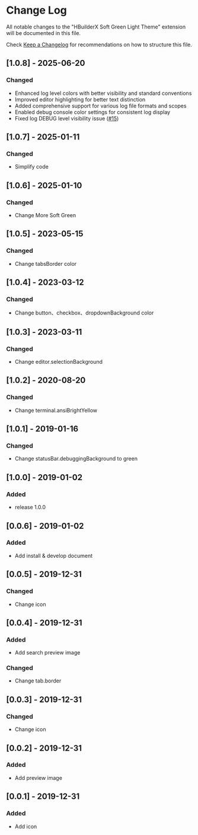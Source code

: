 # Change Log

All notable changes to the "HBuilderX Soft Green Light Theme" extension will be documented in this file.

Check [Keep a Changelog](http://keepachangelog.com/) for recommendations on how to structure this file.

## [1.0.8] - 2025-06-20

### Changed

- Enhanced log level colors with better visibility and standard conventions
- Improved editor highlighting for better text distinction
- Added comprehensive support for various log file formats and scopes
- Enabled debug console color settings for consistent log display
- Fixed log DEBUG level visibility issue ([#15](https://github.com/qinains/theme-hbuilderx-soft-green-light/issues/15))

## [1.0.7] - 2025-01-11

### Changed

- Simplify code

## [1.0.6] - 2025-01-10

### Changed

- Change More Soft Green

## [1.0.5] - 2023-05-15

### Changed

- Change tabsBorder color

## [1.0.4] - 2023-03-12

### Changed

- Change button、checkbox、dropdownBackground color

## [1.0.3] - 2023-03-11

### Changed

- Change editor.selectionBackground

## [1.0.2] - 2020-08-20

### Changed

- Change terminal.ansiBrightYellow

## [1.0.1] - 2019-01-16

### Changed

- Change statusBar.debuggingBackground to green

## [1.0.0] - 2019-01-02

### Added

- release 1.0.0

## [0.0.6] - 2019-01-02

### Added

- Add install & develop document

## [0.0.5] - 2019-12-31

### Changed

- Change icon

## [0.0.4] - 2019-12-31

### Added

- Add search preview image

### Changed

- Change tab.border

## [0.0.3] - 2019-12-31

### Changed

- Change icon

## [0.0.2] - 2019-12-31

### Added

- Add preview image

## [0.0.1] - 2019-12-31

### Added

- Add icon
